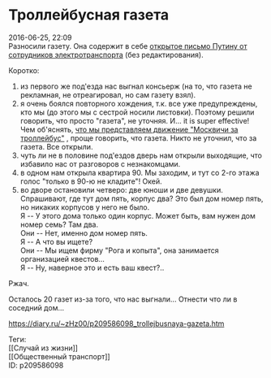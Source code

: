 Троллейбусная газета
=====================

   
 2016-06-25, 22:09   
  Разносили газету. Она содержит в себе  [открытое письмо Путину от сотрудников электротранспорта](http://echo.msk.ru/blog/vl_geer/1760682-echo/)  (без редактирования).   
   
 Коротко:   
 1) из первого же под'езда нас выгнал консьерж (на то, что газета не рекламная, не отреагировал, но сам газету взял).   
 2) я очень боялся повторного хождения, т.к. все уже предупреждены, кто мы (до этого мы с сестрой носили листовки). Поэтому решили говорить, что просто "газета", не уточняя. И... it is super effective! Чем об'яснять,  [что мы представляем движение "Москвичи за троллейбус"](Как%20я%20стал%20спаммером)  , проще говорить, что газета. Никто не уточнил, что за газета. Все открыли.   
 3) чуть ли не в половине под'ездов дверь нам открыли выходящие, что избавило нас от разговоров с незнакомцами.   
 4) в одном нам открыла квартира 90. Мы заходим, и тут со 2-го этажа голос "только в 90-ю не кладите"! Окей.   
 5) во дворе остановили четверо: две юноши и две девушки. Спрашивают, где тут дом пять, корпус два? Это был дом номер пять, но никаких корпусов у него не было.   
 Я -- У этого дома только один корпус. Может быть, вам нужен дом номер семь? Там два.   
 Они -- Нет, именно дом номер пять.   
 Я -- А что вы ищете?   
 Они -- Мы ищем фирму "Рога и копыта", она занимается организацией квестов...   
 Я -- Ну, наверное это и есть ваш квест?..   
   
 Ржач.   
   
 Осталось 20 газет из-за того, что нас выгнали... Отнести что ли в соседний дом...   
    
 <https://diary.ru/~zHz00/p209586098_trollejbusnaya-gazeta.htm>   
   
 Теги:   
 [[Случай из жизни]]   
 [[Общественный транспорт]]   
 ID: p209586098